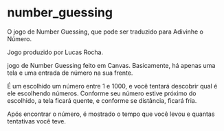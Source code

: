 # number_guessing
O jogo de Number Guessing, que pode ser traduzido para Adivinhe o Número.

Jogo produzido por Lucas Rocha.

jogo de Number Guessing feito em Canvas. Basicamente, há apenas uma tela e uma entrada de número na sua frente.

É um escolhido um número entre 1 e 1000, e você tentará descobrir qual é ele escolhendo números. Conforme seu número estive próximo do escolhido, a tela ficará quente, e conforme se distância, ficará fria.

Após encontrar o número, é mostrado o tempo que você levou e quantas tentativas você teve.
